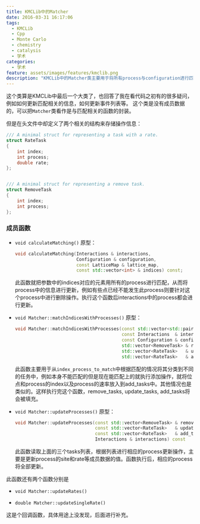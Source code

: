 ```yaml
---
title: KMCLib中的Matcher
date: 2016-03-31 16:17:06
tags:
  - KMCLib
  - Cpp
  - Monte Carlo
  - chemistry
  - catalysis
  - 学术
categories:
  - 学术
feature: assets/images/features/kmclib.png
description: "KMCLib中的Matcher类主要用于将所有process与configuration进行匹配，<br>并更新process中相关的信息，例如能发生反应的sites、总速率等"
---
```


这个类算是KMCLib中最后一个大类了，也回答了我在看代码之初有的很多疑问，例如如何更新匹配相关的信息，如何更新事件列表等。
这个类是没有成员数据的，可以把`Matcher`类看作是与匹配相关的函数的封装。

但是在头文件中却定义了两个相关的结构来存储操作信息：
``` Cpp
/// A minimal struct for representing a task with a rate.
struct RateTask
{
    int index;
    int process;
    double rate;
};


/// A minimal struct for representing a remove task.
struct RemoveTask
{
    int index;
    int process;
};
```
<!-- more -->

### 成员函数
- `void calculateMatching()`
    原型：
    ``` Cpp
    void calculateMatching(Interactions & interactions,
                           Configuration & configuration,
                           const LatticeMap & lattice_map,
                           const std::vector<int> & indices) const;
    ```
    此函数就把参数中的indices对应的元素用所有的process进行匹配，从而将process中的信息进行更新，例如有些点已经不能发生此process则要针对这个process中进行删除操作。执行这个函数后interactions中的process都会进行更新。

- `void Matcher::matchIndicesWithProcesses()`
    原型：
    ``` Cpp
    void Matcher::matchIndicesWithProcesses(const std::vector<std::pair<int,int> > & index_process_to_match,
                                            const Interactions  & interactions,
                                            const Configuration & configuration,
                                            std::vector<RemoveTask> & remove_tasks,
                                            std::vector<RateTask>   & update_tasks,
                                            std::vector<RateTask>   & add_tasks) const
    ```
    此函数主要用于从`index_process_to_match`中根据匹配的情况将其分类到不同的任务中，例如本身不能匹配的但是现在能匹配上的就执行添加操作，就将位点和process的index以及process的速率放入到add_tasks中。其他情况也是类似的。这样执行完这个函数，remove_tasks, update_tasks, add_tasks将会被填充。

- `void Matcher::updateProcesses()`
    原型：
    ``` Cpp
    void Matcher::updateProcesses(const std::vector<RemoveTask> & remove_tasks,
                                  const std::vector<RateTask>   & update_tasks,
                                  const std::vector<RateTask>   & add_tasks,
                                  Interactions & interactions) const
    ```
    此函数读取上面的三个tasks列表，根据列表进行相应的process更新操作，主要是更新process的site和rate等成员数据的值。函数执行后，相应的process将全部更新。

此函数还有两个函数分别是
- `void Matcher::updateRates()`

- `double Matcher::updateSingleRate()`

这是个回调函数，具体用途上没发现，后面进行补充。
